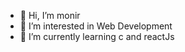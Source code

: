 - 👋 Hi, I’m monir
- 👀 I’m interested in Web Development
- 🌱 I’m currently learning c and reactJs

<!---
mofouzi/mofouzi is a ✨ special ✨ repository because its `README.md` (this file) appears on your GitHub profile.
You can click the Preview link to take a look at your changes.
--->
